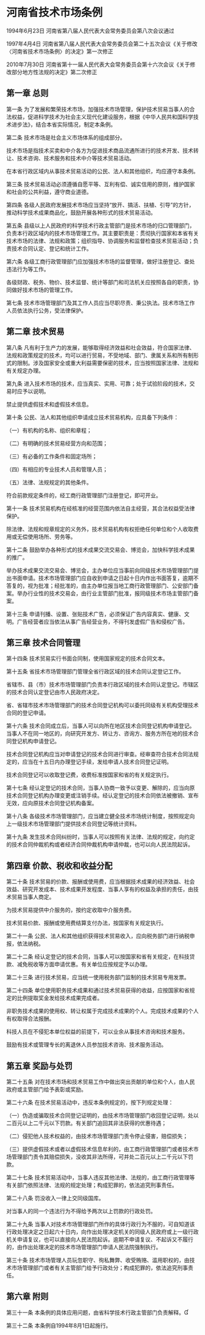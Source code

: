 # 河南省技术市场条例

1994年6月23日 河南省第八届人民代表大会常务委员会第八次会议通过

1997年4月4日 河南省第八届人民代表大会常务委员会第二十五次会议《关于修改〈河南省技术市场条例〉的决定》第一次修正

2010年7月30日 河南省第十一届人民代表大会常务委员会第十六次会议《关于修改部分地方性法规的决定》第二次修正

<!-- INFO END -->

## 第一章  总则

第一条 为了发展和繁荣技术市场，加强技术市场管理，保护技术贸易当事人的合法权益，促进科学技术为社会主义现代化建设服务，根据《中华人民共和国科学技术进步法》，结合本省实际情况，制定本条例。

第二条 技术市场是社会主义市场体系的组成部分。

技术市场是指技术买卖和中介各方为促进技术商品流通所进行的技术开发、技术转让、技术咨询、技术服务和技术中介等技术贸易活动。

在本省行政区域内从事技术贸易活动的公民、法人和其他组织，均应遵守本条例。

第三条 技术贸易活动必须遵循自愿平等、互利有偿、诚实信用的原则，维护国家和社会的公共利益，遵守商业道德。

第四条 各级人民政府发展技术市场应当坚持“放开、搞活、扶植、引导”的方针，推动科学技术成果商品化，鼓励开展各种形式的技术贸易活动。

第五条 县级以上人民政府的科学技术行政主管部门是技术市场的归口管理部门，负责本行政区域内的技术市场管理工作。其主要职责是：贯彻执行国家和本省有关技术市场的法律、法规和政策；组织指导、协调服务和监督检查技术贸易活动；负责技术合同认定、登记和统计工作。

第六条 各级工商行政管理部门应加强技术市场的监督管理，做好注册登记、查处违法行为等工作。

各级财政、税务、物价、技术监督、统计等部门和司法机关应按照各自的职责，协同做好技术市场的管理工作。

第七条 技术市场管理部门及其工作人员应当尽职尽责、秉公执法。技术市场工作人员依法执行公务，受法律保护。

## 第二章  技术贸易

第八条 凡有利于生产力的发展，能够取得经济效益和社会效益，符合国家法律、法规和政策规定的技术，均可以进行贸易，不受地域、部门、隶属关系和所有制形式的限制。涉及国家安全或重大利益需要保密的技术，应当按照国家法律、法规和有关规定办理。

第九条 进入技术市场的技术，应当真实、实用、可靠；处于试验阶段的技术，交易时应予以说明。

禁止提供虚假技术和虚假技术信息。

第十条 公民、法人和其他组织申请成立技术贸易机构，应具备下列条件：

（一）有机构的名称、组织和章程；

（二）有明确的技术贸易经营方向和范围；

（三）有必备的工作条件和固定场所；

（四）有相应的专业技术人员和管理人员；

（五）法律、法规规定的其他条件。

符合前款规定条件的，经工商行政管理部门注册登记，即可开业。

第十一条 技术贸易机构在经核准的经营范围内依法自主经营，其合法权益受法律保护。

除法律、法规和规章规定的义务外，技术贸易机构有权拒绝任何单位和个人收取费用或无偿使用场所、劳务等。

第十二条 鼓励举办各种形式的技术成果交流交易会、博览会，加快科学技术成果的推广。

举办技术成果交流交易会、博览会，主办单位应当事前向同级技术市场管理部门提出书面申请。技术市场管理部门应自收到申请之日起十日内作出书面答复，逾期不答复的，视为批准；经批准的，由主办单位报当地工商行政管理部门、公安部门备案。举办行业性的技术交易会，由行业主管部门批准，报同级技术市场主管部门备案。

第十三条 申请刊播、设置、张贴技术广告，必须保证广告内容真实、健康、文明。广告经营者应当依法从事广告经营业务，不得刊发虚假广告和侵权广告。

## 第三章  技术合同管理

第十四条 技术贸易实行书面合同制，使用国家规定的技术合同文本。

第十五条 省技术市场管理部门管理全省行政区域的技术合同认定登记工作。

省辖市、县（市）技术市场管理部门负责本行政区域的技术合同认定登记。市辖区的技术合同认定登记由市人民政府决定。

省、省辖市技术市场管理部门的技术合同登记机构可以委托同级有关机构受理技术合同的登记申请。

第十六条 技术合同成立后，当事人可以向所在地区技术合同登记机构申请登记。当事人不在同一地区的，向研究开发方、转让方、咨询方、服务方所在地的技术合同登记机构申请登记。

技术合同登记机构应当对申请登记的技术合同进行审查。经审查符合技术合同法规定的，应当在十五日内办理登记手续，发给申请人技术合同登记证明。

技术合同登记可以收取登记费，收费标准按国家和省的有关规定执行。

第十七条 经认定登记的技术合同，当事人协商一致予以变更、解除的，应当向原技术合同登记机构办理变更或注销手续。经认定登记的技术合同依法被撤销、宣布无效，应向原技术合同登记机构备案。

第十八条 各级技术市场管理部门，应当建立健全技术市场统计制度，按照规定向上一级技术市场管理部门提供技术合同登记等统计资料。

第十九条 发生技术合同纠纷时，当事人可以按照有关法律、法规的规定，向约定的技术合同仲裁机构或者经济合同仲裁机构申请仲裁，也可以向人民法院起诉。

## 第四章  价款、税收和收益分配

第二十条 技术贸易的价款、报酬或使用费，应当根据技术成果的经济效益、社会效益、研究开发成本、技术成果开发程度、当事人享有的权益及承担的责任，由技术贸易当事人商定。

为技术贸易提供中介服务的，按约定收取中介服务费。

技术贸易价款、报酬或使用费结算支付办法，按国家有关规定执行。

第二十一条 公民、法人和其他组织获得技术贸易收入，应向税务部门进行纳税申报，依法纳税。

第二十二条 经认定登记的技术合同，当事人可以按国家和省有关规定，在科技贷款、减免税收等方面申请优惠。有关单位应按规定予以办理。

第二十三条 进行技术贸易，应当统一使用税务部门监制的技术贸易专用发票。

第二十四条 单位使用职务技术成果和通过技术贸易获得的收益，应按国家和省规定的比例提取奖金发给技术成果完成者。

非职务技术成果的使用权、转让权属于完成技术成果的个人。完成技术成果的个人有权取得合法报酬。

科技人员在不侵犯本单位权益的前提下，可以业余从事技术咨询和技术服务。

鼓励有技术或管理专长的离退休人员参加技术咨询、技术服务活动。

## 第五章  奖励与处罚

第二十五条 对在技术市场和技术贸易工作中做出突出贡献的单位和个人，由人民政府或主管部门给予表彰或奖励。

第二十六条 在技术贸易活动中，违反本条例规定的，按下列规定处理：

（一）伪造或骗取技术合同登记证明的，由技术市场管理部门收回登记证明，处以二百元以上二千元以下罚款。有关部门追回其非法获得的优惠待遇；

（二）侵犯他人技术权益的，由技术市场管理部门责令停止侵害，赔偿损失；

（三）提供虚假技术或者以虚假技术信息牟利的，由工商行政管理部门或者技术市场管理部门责令其赔偿损失，没收其非法所得，可并处二百元以上二千元以下罚款。

第二十七条 技术贸易活动中，当事人违反其他法律、法规的，由工商行政管理等有关部门依照法律、法规的规定处理；构成犯罪的，依法追究刑事责任。

第二十八条 罚没收入一律上交同级国库。

对当事人的同一个违法行为不得给予两次以上罚款的行政处罚。

第二十九条 当事人对技术市场管理部门所作的具体行政行为不服的，可自知道该行政处理决定之日起六十日内，向作出处理决定机关的同级人民政府或上一级行政机关申请复议，也可以直接向人民法院起诉。逾期不申请复议、不起诉又不履行的，由作出处理决定的技术市场管理部门申请人民法院强制执行。

第三十条 技术市场管理人员玩忽职守、徇私舞弊、收受贿赂、滥用职权的，由技术市场管理部门或者有关主管部门给予行政处分；构成犯罪的，依法追究刑事责任。

## 第六章  附则

第三十一条 本条例的具体应用问题，由省科学技术行政主管部门负责解释。

第三十二条 本条例自1994年8月1日起施行。

